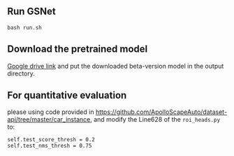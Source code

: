 ## Run GSNet
```
bash run.sh
```

## Download the pretrained model 
[Google drive link](https://drive.google.com/file/d/1H2QtfmEl5XeqwYH-kz8phs77BsQGZaku/view?usp=sharing) and put the downloaded beta-version model in the output directory.

## For quantitative evaluation
please using code provided in https://github.com/ApolloScapeAuto/dataset-api/tree/master/car_instance, and modify the Line628 of the `roi_heads.py` to:

```
self.test_score_thresh = 0.2
self.test_nms_thresh = 0.75
```
